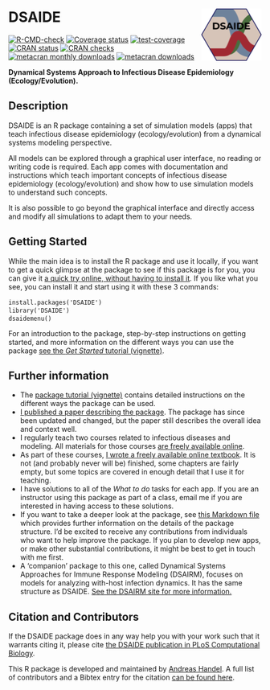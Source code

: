 
<!-- README.md is generated from README.Rmd. Please edit that file -->

# DSAIDE <img src="man/figures/logo.png" align="right" alt="" width="120" />

<!-- badges: start -->

[![R-CMD-check](https://github.com/ahgroup/DSAIDE/workflows/R-CMD-check/badge.svg)](https://github.com/ahgroup/DSAIDE/actions)
[![Coverage
status](https://codecov.io/gh/ahgroup/DSAIDE/branch/master/graph/badge.svg?token=OGO3sVEcPD)](https://codecov.io/gh/ahgroup/DSAIDE)
[![test-coverage](https://github.com/ahgroup/DSAIDE/workflows/test-coverage/badge.svg)](https://github.com/ahgroup/DSAIDE/actions)
[![CRAN
status](https://www.r-pkg.org/badges/version/DSAIDE)](https://cran.r-project.org/package=DSAIDE)
[![CRAN
checks](https://cranchecks.info/badges/summary/DSAIDE)](https://cran.r-project.org/web/checks/check_results_DSAIDE.html)
[![metacran monthly
downloads](http://cranlogs.r-pkg.org/badges/DSAIDE)](https://cran.r-project.org/package=DSAIDE)
[![metacran
downloads](http://cranlogs.r-pkg.org/badges/grand-total/DSAIDE?color=ff69b4)](https://cran.r-project.org/package=DSAIDE)
<!-- badges: end -->

**Dynamical Systems Approach to Infectious Disease Epidemiology
(Ecology/Evolution).**

## Description

DSAIDE is an R package containing a set of simulation models (apps) that
teach infectious disease epidemiology (ecology/evolution) from a
dynamical systems modeling perspective.

All models can be explored through a graphical user interface, no
reading or writing code is required. Each app comes with documentation
and instructions which teach important concepts of infectious disease
epidemiology (ecology/evolution) and show how to use simulation models
to understand such concepts.

It is also possible to go beyond the graphical interface and directly
access and modify all simulations to adapt them to your needs.

## Getting Started

While the main idea is to install the R package and use it locally, if
you want to get a quick glimpse at the package to see if this package is
for you, you can give it [a quick try online, without having to install
it](https://shiny.ovpr.uga.edu/DSAIDE/). If you like what you see, you
can install it and start using it with these 3 commands:

    install.packages('DSAIDE')
    library('DSAIDE')
    dsaidemenu()

For an introduction to the package, step-by-step instructions on getting
started, and more information on the different ways you can use the
package [see the *Get Started* tutorial
(vignette)](https://ahgroup.github.io/DSAIDE/articles/DSAIDE.html).

## Further information

-   The [package tutorial
    (vignette)](https://ahgroup.github.io/DSAIDE/articles/DSAIDE.html)
    contains detailed instructions on the different ways the package can
    be used.
-   [I published a paper describing the
    package](https://doi.org/10.1371/journal.pcbi.1005642). The package
    has since been updated and changed, but the paper still describes
    the overall idea and context well.  
-   I regularly teach two courses related to infectious diseases and
    modeling. All materials for those courses [are freely available
    online](https://andreashandel.github.io/IDEMAcourse/).
-   As part of these courses, [I wrote a freely available online
    textbook](https://andreashandel.github.io/IDEMAbook/). It is not
    (and probably never will be) finished, some chapters are fairly
    empty, but some topics are covered in enough detail that I use it
    for teaching.
-   I have solutions to all of the *What to do* tasks for each app. If
    you are an instructor using this package as part of a class, email
    me if you are interested in having access to these solutions.
-   If you want to take a deeper look at the package, see [this Markdown
    file](https://github.com/ahgroup/DSAIDE/blob/master/inst/docsfordevelopers/documentation.md)
    which provides further information on the details of the package
    structure. I’d be excited to receive any contributions from
    individuals who want to help improve the package. If you plan to
    develop new apps, or make other substantial contributions, it might
    be best to get in touch with me first.
-   A ‘companion’ package to this one, called Dynamical Systems
    Approaches for Immune Response Modeling (DSAIRM), focuses on models
    for analyzing with-host infection dynamics. It has the same
    structure as DSAIDE. [See the DSAIRM site for more
    information.](https://ahgroup.github.io/DSAIRM/)

## Citation and Contributors

If the DSAIDE package does in any way help you with your work such that
it warrants citing it, please cite [the DSAIDE publication in PLoS
Computational Biology](https://doi.org/10.1371/journal.pcbi.1005642).

This R package is developed and maintained by [Andreas
Handel](https://www.andreashandel.com/). A full list of contributors and
a Bibtex entry for the citation [can be found
here](https://ahgroup.github.io/DSAIDE/authors.html).
